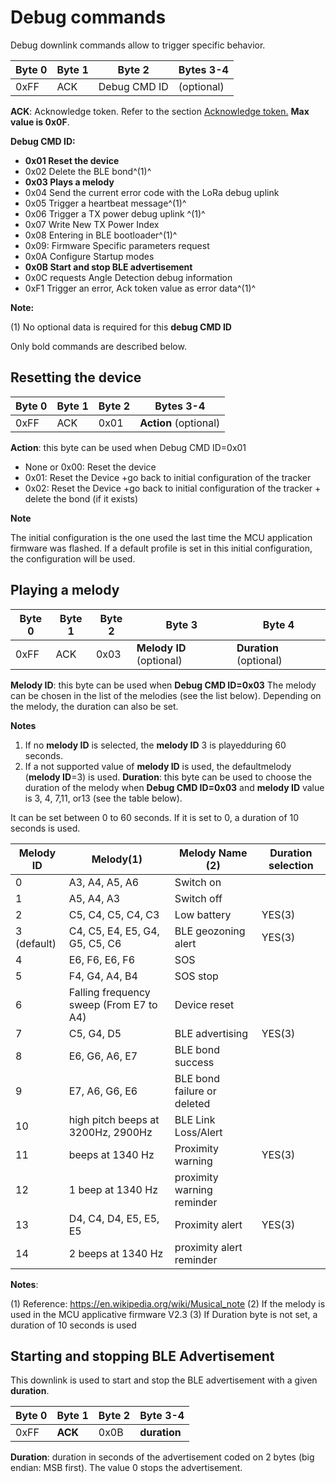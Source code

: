 # Debug commands

 Debug downlink commands allow to trigger specific behavior.

|  Byte 0 |  Byte 1 |  Byte 2   | Bytes 3-4 |
|-------------|-------------|---------------|----------------|
|  0xFF       |  ACK        |  Debug CMD ID |  (optional)    |

 **ACK**: Acknowledge token. Refer to the section [Acknowledge token.](#_bookmark70) **Max value is 0x0F**. 

**Debug CMD ID:**
-   **0x01 Reset the device**
-   0x02 Delete the BLE bond^(1)^
-   **0x03 Plays a melody**
-   0x04 Send the current error code with the LoRa debug uplink
-   0x05 Trigger a heartbeat message^(1)^
-   0x06 Trigger a TX power debug uplink ^(1)^
-   0x07 Write New TX Power Index
-   0x08 Entering in BLE bootloader^(1)^
-   0x09: Firmware Specific parameters request
-   0x0A Configure Startup modes
-   **0x0B Start and stop BLE advertisement**
-   0x0C requests Angle Detection debug information
-   0xF1 Trigger an error, Ack token value as error data^(1)^

 **Note:**

 (1) No optional data is required for this **debug CMD ID**

 Only bold commands are described below.

## Resetting the device

|  **Byte 0** |  **Byte 1** |  **Byte 2**   |  **Bytes 3-4** |
|-------------|-------------|---------------|----------------|
|  0xFF       |  ACK        |  0x01         |**Action** (optional)    |

 **Action**: this byte can be used when Debug CMD ID=0x01
-   None or 0x00: Reset the device
-   0x01: Reset the Device +go back to initial configuration of the tracker
-   0x02: Reset the Device +go back to initial configuration of the tracker + delete the bond (if it exists)

**Note**

 The initial configuration is the one used the last time the MCU application firmware was flashed. If a default profile is set in this initial configuration, the configuration will be used.

## Playing a melody

|  **Byte 0** |  **Byte 1** |  **Byte 2**   |  **Byte 3** |  **Byte 4** |
|-------------|-------------|---------------|-------------|----------------|
|  0xFF       |  ACK        |  0x03         |**Melody ID** (optional)| **Duration** (optional) |

 **Melody ID**: this byte can be used when **Debug CMD ID=0x03** 
 The melody can be chosen in the list of the melodies (see the list below). 
 Depending on the melody, the duration can also be set.

**Notes**

1.  If no **melody ID** is selected, the **melody ID** 3 is playedduring 60 seconds.
2.  If a not supported value of **melody ID** is used, the defaultmelody (**melody ID**=3) is used.
 **Duration**: this byte can be used to choose the duration of the melody when **Debug CMD ID=0x03** and
 **melody ID** value is 3, 4, 7,11, or13 (see the table below).

 It can be set between 0 to 60 seconds. If it is set to 0, a duration of 10 seconds is used.

|  **Melody ID** |  **Melody(1)** |  **Melody Name (2)**   |  **Duration selection** |
|----------------|----------------|------------------------|-------------------------|
|  0          |  A3, A4, A5, A6           |Switch on                  ||
|  1          |  A5, A4, A3           |Switch off                  ||
|  2          |  C5, C4, C5, C4, C3       |Low battery                  |YES(3)|
|  3 (default)|C4, C5, E4, E5, G4, G5, C5, C6|BLE geozoning alert                  |YES(3)|
|  4         |E6, F6, E6, F6|SOS                 ||
|  5          |F4, G4, A4, B4|SOS stop                ||
|  6          |Falling frequency sweep (From E7 to A4)|Device reset||
|  7          |C5, G4, D5|BLE advertising|YES(3)|
|  8         | E6, G6, A6, E7|BLE bond success||
|  9          |E7, A6, G6, E6|BLE bond failure or deleted||
|  10         |high pitch beeps at 3200Hz, 2900Hz|BLE Link Loss/Alert||
|  11          |beeps at 1340 Hz|Proximity warning|YES(3)|
|  12          |1 beep at 1340 Hz|proximity warning reminder||
|  13          |D4, C4, D4, E5, E5, E5|Proximity alert|YES(3)|
|  14          |2 beeps at 1340 Hz|proximity alert reminder||

**Notes**:

(1) Reference: <https://en.wikipedia.org/wiki/Musical_note>
(2) If the melody is used in the MCU applicative firmware V2.3
(3) If Duration byte is not set, a duration of 10 seconds is used

## Starting and stopping BLE Advertisement

 This downlink is used to start and stop the BLE advertisement with a given **duration**.

|  **Byte 0** |  **Byte 1** |  **Byte 2** |  **Byte 3-4** |
|-------------|-------------|-------------|---------------|
|  0xFF       |  **ACK**    |  0x0B       |  **duration** |

 **Duration**: duration in seconds of the advertisement coded on 2 bytes (big endian: MSB first). The value 0 stops the advertisement.